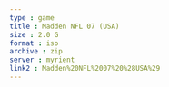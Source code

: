 ```yaml
---
type : game
title : Madden NFL 07 (USA)
size : 2.0 G
format : iso
archive : zip
server : myrient
link2 : Madden%20NFL%2007%20%28USA%29
---
```

